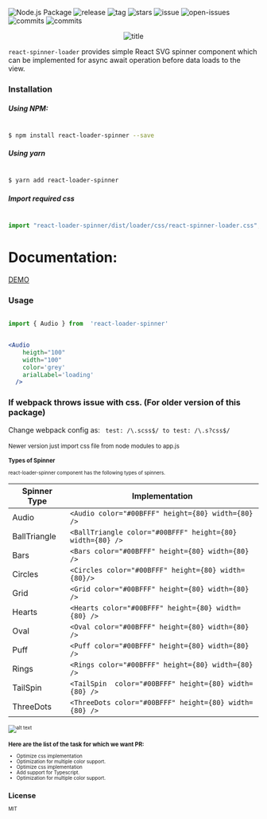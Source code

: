 ![Node.js Package](https://github.com/mhnpd/react-loader-spinner/workflows/Node.js%20Package/badge.svg?branch=master)
![release](https://badgen.net/github/release/mhnpd/react-loader-spinner)
![tag](https://badgen.net/github/tag/mhnpd/react-loader-spinner)
![stars](https://badgen.net/github/stars/mhnpd/react-loader-spinner)
![issue](https://badgen.net/github/issues/mhnpd/react-loader-spinner)
![open-issues](https://badgen.net/github/open-issues/mhnpd/react-loader-spinner)
![commits](https://badgen.net/github/commits/mhnpd/react-loader-spinner)
![commits](https://badgen.net/github/assets-dl/mhnpd/react-loader-spinner)

<div style="text-align:center;">
<p>
  <img src="/logo/logo.png" alt="title"/>
</p>
</div>

`react-spinner-loader` provides simple React SVG spinner component which can be implemented for async await operation before data loads to the view.

### Installation

##### Using NPM:

#

```sh
$ npm install react-loader-spinner --save
```

##### Using yarn

#

```sh
$ yarn add react-loader-spinner
```

##### Import required css

#

```js
import "react-loader-spinner/dist/loader/css/react-spinner-loader.css";
```

# Documentation:

[DEMO](https://mhnpd.github.io/react-loader-spinner-example/)

### Usage
```jsx

import { Audio } from  'react-loader-spinner'


<Audio
    heigth="100"
    width="100"
    color='grey'
    arialLabel='loading'
  />
```

### If webpack throws issue with css. (For older version of this package)

Change webpack config as:
` test: /\.scss$/ to test: /\.s?css$/`
<br/><br/>
<small>Newer version just import css file from node modules to app.js<small>

### Types of Spinner

react-loader-spinner component has the following types of spinners.

| Spinner Type | Implementation                                                                |
| ------------ |-------------------------------------------------------------------------------|
| Audio        | `<Audio color="#00BFFF" height={80} width={80} />`               |
| BallTriangle | `<BallTriangle color="#00BFFF" height={80} width={80} />` |
| Bars         | `<Bars color="#00BFFF" height={80} width={80} />`                 |
| Circles      | `<Circles color="#00BFFF" height={80} width={80}/>`            |
| Grid         | `<Grid color="#00BFFF" height={80} width={80} />`                 |
| Hearts       | `<Hearts color="#00BFFF" height={80} width={80} />`             |
| Oval         | `<Oval color="#00BFFF" height={80} width={80} />`                 |
| Puff         | `<Puff color="#00BFFF" height={80} width={80} />`                 |
| Rings        | `<Rings color="#00BFFF" height={80} width={80} />`               |
| TailSpin     | `<TailSpin  color="#00BFFF" height={80} width={80} />`         |
| ThreeDots    | `<ThreeDots color="#00BFFF" height={80} width={80} />`       |


 ![alt text](https://user-images.githubusercontent.com/33191954/148691173-a825d830-9457-4174-9b74-5c2a264906e4.gif)
  

### Here are the list of the task for which we want PR:

- Optimize css implementation
- Optimization for multiple color support.
- Optimize css implementation
- Add support for Typescript.
- Optimization for multiple color support.

## License

MIT
